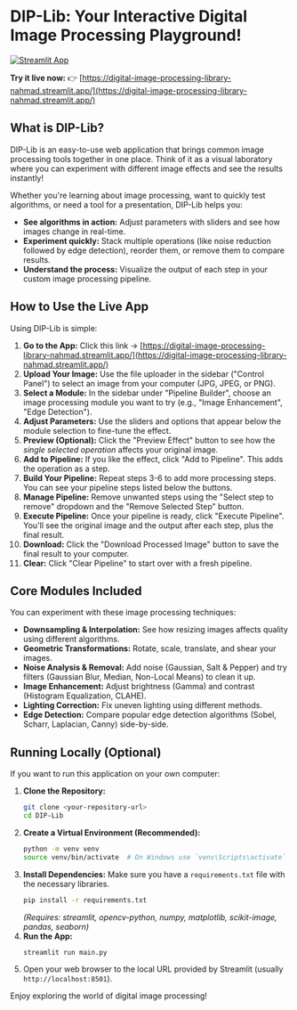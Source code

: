 # DIP-Lib: Your Interactive Digital Image Processing Playground!

[![Streamlit App](https://static.streamlit.io/badges/streamlit_badge_black_white.svg)](https://digital-image-processing-library-nahmad.streamlit.app/)

**Try it live now:** 👉 [https://digital-image-processing-library-nahmad.streamlit.app/](https://digital-image-processing-library-nahmad.streamlit.app/)

## What is DIP-Lib?

DIP-Lib is an easy-to-use web application that brings common image processing tools together in one place. Think of it as a visual laboratory where you can experiment with different image effects and see the results instantly!

Whether you're learning about image processing, want to quickly test algorithms, or need a tool for a presentation, DIP-Lib helps you:

* **See algorithms in action:** Adjust parameters with sliders and see how images change in real-time.
* **Experiment quickly:** Stack multiple operations (like noise reduction followed by edge detection), reorder them, or remove them to compare results.
* **Understand the process:** Visualize the output of each step in your custom image processing pipeline.

## How to Use the Live App

Using DIP-Lib is simple:

1.  **Go to the App:** Click this link -> [https://digital-image-processing-library-nahmad.streamlit.app/](https://digital-image-processing-library-nahmad.streamlit.app/)
2.  **Upload Your Image:** Use the file uploader in the sidebar ("Control Panel") to select an image from your computer (JPG, JPEG, or PNG).
3.  **Select a Module:** In the sidebar under "Pipeline Builder", choose an image processing module you want to try (e.g., "Image Enhancement", "Edge Detection").
4.  **Adjust Parameters:** Use the sliders and options that appear below the module selection to fine-tune the effect.
5.  **Preview (Optional):** Click the "Preview Effect" button to see how the *single selected operation* affects your original image.
6.  **Add to Pipeline:** If you like the effect, click "Add to Pipeline". This adds the operation as a step.
7.  **Build Your Pipeline:** Repeat steps 3-6 to add more processing steps. You can see your pipeline steps listed below the buttons.
8.  **Manage Pipeline:** Remove unwanted steps using the "Select step to remove" dropdown and the "Remove Selected Step" button.
9.  **Execute Pipeline:** Once your pipeline is ready, click "Execute Pipeline". You'll see the original image and the output after each step, plus the final result.
10. **Download:** Click the "Download Processed Image" button to save the final result to your computer.
11. **Clear:** Click "Clear Pipeline" to start over with a fresh pipeline.

## Core Modules Included

You can experiment with these image processing techniques:

* **Downsampling & Interpolation:** See how resizing images affects quality using different algorithms.
* **Geometric Transformations:** Rotate, scale, translate, and shear your images.
* **Noise Analysis & Removal:** Add noise (Gaussian, Salt & Pepper) and try filters (Gaussian Blur, Median, Non-Local Means) to clean it up.
* **Image Enhancement:** Adjust brightness (Gamma) and contrast (Histogram Equalization, CLAHE).
* **Lighting Correction:** Fix uneven lighting using different methods.
* **Edge Detection:** Compare popular edge detection algorithms (Sobel, Scharr, Laplacian, Canny) side-by-side.

## Running Locally (Optional)

If you want to run this application on your own computer:

1.  **Clone the Repository:**
    ```bash
    git clone <your-repository-url>
    cd DIP-Lib
    ```
2.  **Create a Virtual Environment (Recommended):**
    ```bash
    python -m venv venv
    source venv/bin/activate  # On Windows use `venv\Scripts\activate`
    ```
3.  **Install Dependencies:** Make sure you have a `requirements.txt` file with the necessary libraries.
    ```bash
    pip install -r requirements.txt
    ```
    *(Requires: streamlit, opencv-python, numpy, matplotlib, scikit-image, pandas, seaborn)*
4.  **Run the App:**
    ```bash
    streamlit run main.py
    ```
5.  Open your web browser to the local URL provided by Streamlit (usually `http://localhost:8501`).

Enjoy exploring the world of digital image processing!